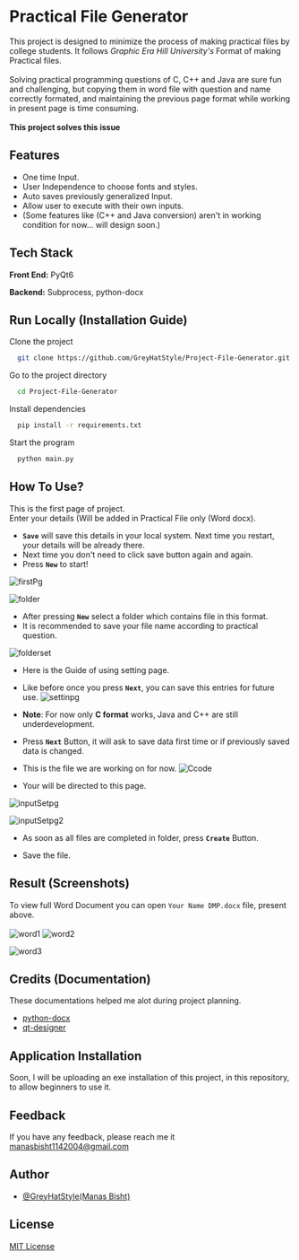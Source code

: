 
# Practical File Generator

This project is designed to minimize the process of making practical files by college students. It follows *Graphic Era Hill University's* Format of making Practical files.
\
\
Solving practical programming questions of C, C++ and Java are sure fun and challenging, but copying them in word file with question and name correctly formated, and maintaining the previous page format while working in present page is time consuming.
\
\
**This project solves this issue**




## Features

- One time Input.
- User Independence to choose fonts and styles.
- Auto saves previously generalized Input.
- Allow user to execute with their own inputs.
- (Some features like (C++ and Java conversion) aren't in working condition for now... will design soon.)

## Tech Stack

**Front End:** PyQt6

**Backend:** Subprocess, python-docx 



## Run Locally (Installation Guide)

Clone the project

```bash
  git clone https://github.com/GreyHatStyle/Project-File-Generator.git
```

Go to the project directory

```bash
  cd Project-File-Generator
```

Install dependencies

```bash
  pip install -r requirements.txt
```

Start the program

```bash
  python main.py
```

## How To Use?
This is the first page of project.
\
Enter your details (Will be added in Practical File only (Word docx).
*  **`Save`** will save this details in your local system. Next time you restart, your details will be already there.
* Next time you don't need to click save button again and again.
* Press **`New`** to start!

![firstPg](https://github.com/GreyHatStyle/Project-File-Generator/assets/88678715/f3557cac-61a6-480e-9b5e-c3581572df6a)


![folder](https://github.com/GreyHatStyle/Project-File-Generator/assets/88678715/49a1383a-7f5b-4794-a2eb-0a11a56049e6)

* After pressing **`New`** select a folder which contains file in this format.
* It is recommended to save your file name according to  practical question.

![folderset](https://github.com/GreyHatStyle/Project-File-Generator/assets/88678715/c4f9a0a8-8818-4920-a4be-75122b757525)

* Here is the Guide of using setting page.
* Like before once you press **`Next`**, you can save this entries for future use.
![settinpg](https://github.com/GreyHatStyle/Project-File-Generator/assets/88678715/1f355afa-28ed-4f3b-a7af-7f620a9d63dc)

* **Note**: For now only **C format** works, Java and C++ are still underdevelopment.

* Press **`Next`** Button, it will ask to save data first time or if previously saved data is changed.

* This is the file we are working on for now.
![Ccode](https://github.com/GreyHatStyle/Project-File-Generator/assets/88678715/b3197945-1fa4-49e4-8f21-50e2ccd8a00b)

* Your will be directed to this page.

![inputSetpg](https://github.com/GreyHatStyle/Project-File-Generator/assets/88678715/30b7e1cf-a420-4a27-a787-9749bf09fb5e)

![inputSetpg2](https://github.com/GreyHatStyle/Project-File-Generator/assets/88678715/a0aab51d-ea56-410b-8030-efeeeb2ad5ae)

* As soon as all files are completed in folder, press **`Create`** Button.

* Save the file.

## Result (Screenshots)
To view full Word Document you can open  `Your Name DMP.docx` file, present above.
\
\
![word1](https://github.com/GreyHatStyle/Project-File-Generator/assets/88678715/1a1e7f13-804a-4ef7-8e84-8cc7517c17be)
![word2](https://github.com/GreyHatStyle/Project-File-Generator/assets/88678715/653ff6f3-65d9-4eef-8e47-fb9b9e5afa27)

![word3](https://github.com/GreyHatStyle/Project-File-Generator/assets/88678715/a1b640c9-1be3-4c63-b2e1-48d6ba82993e)





## Credits (Documentation)
These documentations helped me alot during project planning.
- [python-docx](https://python-docx.readthedocs.io/en/latest/)
- [qt-designer](https://www.pythontutorial.net/pyqt/qt-designer/)

## Application Installation
Soon, I will be uploading an exe installation of this project, in this repository, to allow beginners to use it.



## Feedback
If you have any feedback, please reach me it manasbisht1142004@gmail.com



## Author

- [@GreyHatStyle(Manas Bisht)](https://github.com/GreyHatStyle)

## License
[MIT License](LICENSE)
